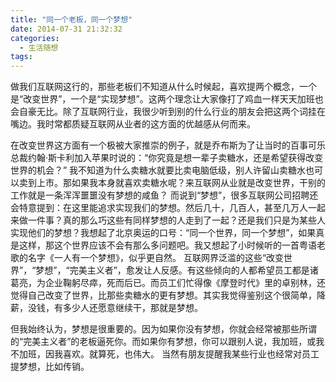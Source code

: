 ```yaml
---
title: "同一个老板，同一个梦想"
date: 2014-07-31 21:32:32
categories:
  - 生活随想
tags:
---
```


做我们互联网这行的，那些老板们不知道从什么时候起，喜欢提两个概念，一个是“改变世界”，一个是“实现梦想”。这两个理念让大家像打了鸡血一样天天加班也会自豪无比。除了互联网行业，我很少听到别的什么行业的朋友会把这两个词挂在嘴边。我时常都质疑互联网从业者的这方面的优越感从何而来。 

在改变世界这方面有一个极被大家推崇的例子，就是乔布斯为了让当时的百事可乐总裁约翰·斯卡利加入苹果时说的：“你究竟是想一辈子卖糖水，还是希望获得改变世界的机会？” 我不知道为什么卖糖水就要比卖电脑低级，别人许留山卖糖水也可以卖到上市。那如果我本身就喜欢卖糖水呢？来互联网从业就是改变世界，干别的工作就是一条浑浑噩噩没有梦想的咸鱼？ 而说到“梦想”，很多互联网公司招聘还会特意提到：在这里能追求实现我们的梦想。然后几十，几百人，甚至几万人一起来做一件事？真的那么巧这些有同样梦想的人走到了一起？还是我们只是为某些人实现他们的梦想？我想起了北京奥运的口号：“同一个世界，同一个梦想”，如果真是这样，那这个世界应该不会有那么多问题吧。我又想起了小时候听的一首粤语老歌的名字《一人有一个梦想》，似乎更自然。 互联网界泛滥的这些“改变世界”，“梦想”，“完美主义者”，愈发让人反感。有这些倾向的人都希望员工都是诸葛亮，为企业鞠躬尽瘁，死而后已。而员工们忙得像《摩登时代》里的卓别林，还觉得自己改变了世界，比那些卖糖水的更有梦想。其实我觉得鉴别这个很简单，降薪，没钱，有多少人还愿意继续干，那就是梦想。 

但我始终认为，梦想是很重要的。因为如果你没有梦想，你就会经常被那些所谓的“完美主义者”的老板逼死你。而如果你有梦想，你可以跟别人说，我加班，或我不加班，因我喜欢。就算死，也伟大。 当然有朋友提醒我某些行业也经常对员工提梦想，比如传销。